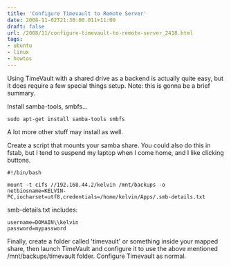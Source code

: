 ```yaml
---
title: 'Configure Timevault to Remote Server'
date: 2008-11-02T21:30:00.011+11:00
draft: false
url: /2008/11/configure-timevault-to-remote-server_2418.html
tags: 
- ubuntu
- linux
- howtos
---
```


Using TimeVault with a shared drive as a backend is actually quite easy, but it does require a few special things setup. Note: this is gonna be a brief summary.

  

Install samba-tools, smbfs...

  
```
sudo apt-get install samba-tools smbfs

```  

A lot more other stuff may install as well.

  

Create a script that mounts your samba share. You could also do this in fstab, but I tend to suspend my laptop when I come home, and I like clicking buttons.

  
```
#!/bin/bash

mount -t cifs //192.168.44.2/kelvin /mnt/backups -o netbiosname=KELVIN-PC,iocharset=utf8,credentials=/home/kelvin/Apps/.smb-details.txt

```  
  

smb-details.txt includes:

```
username=DOMAIN\\kelvin
password=mypassword

```  
  

Finally, create a folder called 'timevault' or something inside your mapped share, then launch TimeVault and configure it to use the above mentioned /mnt/backups/timevault folder. Configure Timevault as normal.